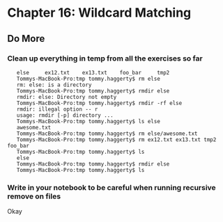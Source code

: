 
# Chapter 16: Wildcard Matching

## Do More

### Clean up everything in temp from all the exercises so far

```Tommys-MacBook-Pro:tmp tommy.haggerty$ ls
   else		ex12.txt	ex13.txt	foo_bar		tmp2
   Tommys-MacBook-Pro:tmp tommy.haggerty$ rm else
   rm: else: is a directory
   Tommys-MacBook-Pro:tmp tommy.haggerty$ rmdir else
   rmdir: else: Directory not empty
   Tommys-MacBook-Pro:tmp tommy.haggerty$ rmdir -rf else
   rmdir: illegal option -- r
   usage: rmdir [-p] directory ...
   Tommys-MacBook-Pro:tmp tommy.haggerty$ ls else
   awesome.txt
   Tommys-MacBook-Pro:tmp tommy.haggerty$ rm else/awesome.txt
   Tommys-MacBook-Pro:tmp tommy.haggerty$ rm ex12.txt ex13.txt tmp2 foo_bar
   Tommys-MacBook-Pro:tmp tommy.haggerty$ ls
   else
   Tommys-MacBook-Pro:tmp tommy.haggerty$ rmdir else
   Tommys-MacBook-Pro:tmp tommy.haggerty$ ls
```    
### Write in your notebook to be careful when running recursive remove on files

   Okay
